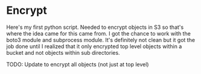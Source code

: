 # Encrypt

Here's my first python script. Needed to encrypt objects in S3 so that's where the idea came for this came from. I got the chance to work with the boto3 module and subprocess module. It's definitely not clean but it got the job done until I realized that it only encrypted top level objects within a bucket and not objects within sub directories.

TODO: Update to encrypt all objects (not just at top level)
